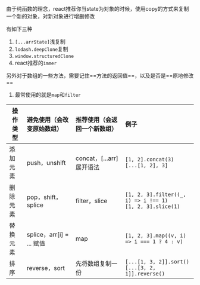 由于纯函数的理念，react推荐你当state为对象的时候，使用copy的方式来复制一个新的对象，对新对象进行增删修改

有如下三种
1. `[...arrState]`浅复制
2. `lodash.deepClone`复制
3. `window.structuredClone`
4. react推荐的`immer`

另外对于数组的一些方法，需要记住==方法的返回值==，以及是否是==原地修改==

1. 最常使用的就是`map`和`filter`

| 操作类型 | 避免使用（会改变原始数组）           | 推荐使用（会返回一个新数组）        | 例子                                                            |
| ---- | :---------------------- | :-------------------- | :------------------------------------------------------------ |
| 添加元素 | push，unshift            | concat，\[...arr] 展开语法 | `[1, 2].concat(3)`<br>`[...[1, 2], 3]`                        |
| 删除元素 | pop，shift，splice        | filter，slice          | `[1, 2, 3].filter((_, i) => i !== 1)`<br>`[1, 2, 3].slice(1)` |
| 替换元素 | splice，arr\[i] = ... 赋值 | map                   | `[1, 2, 3].map((v, i) => i === 1 ? 4 : v)`                    |
| 排序   | reverse，sort            | 先将数组复制一份              | `[...[1, 3, 2]].sort()`<br>`[...[3, 2, 1]].reverse()`         |
